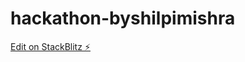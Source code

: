 # hackathon-byshilpimishra

[Edit on StackBlitz ⚡️](https://stackblitz.com/edit/hackathon-byshilpimishra)